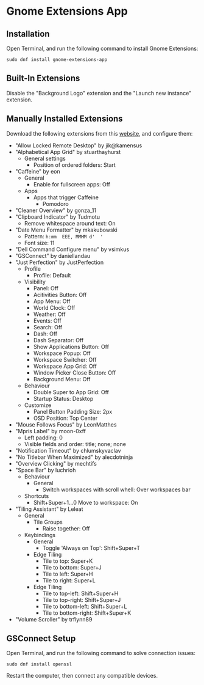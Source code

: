 # Gnome Extensions App

## Installation

Open Terminal, and run the following command to install Gnome Extensions:

```
sudo dnf install gnome-extensions-app
```

## Built-In Extensions

Disable the "Background Logo" extension and the "Launch new instance" extension.

## Manually Installed Extensions

Download the following extensions from this [website](https://extensions.gnome.org), and configure them:

- "Allow Locked Remote Desktop" by jik@kamensus
- "Alphabetical App Grid" by stuarthayhurst
	- General settings
		- Position of ordered folders: Start
- "Caffeine" by eon
	- General
		- Enable for fullscreen apps: Off
	- Apps
		- Apps that trigger Caffeine
			- Pomodoro
- "Cleaner Overview" by gonza_11
- "Clipboard Indicator" by Tudmotu
	- Remove whitespace around text: On
- "Date Menu Formatter" by mkakubowski
	- Pattern: `h:mm  EEE, MMMM d'  '`
	- Font size: 11
- "Dell Command Configure menu" by vsimkus
- "GSConnect" by daniellandau
- "Just Perfection" by JustPerfection
	- Profile
		- Profile: Default
	- Visibility
		- Panel: Off
		- Acitivities Button: Off
		- App Menu: Off
		- World Clock:  Off
		- Weather: Off
		- Events: Off
		- Search: Off
		- Dash: Off
		- Dash Separator: Off
		- Show Applications Button: Off
		- Workspace Popup: Off
		- Workspace Switcher: Off
		- Workspace App Grid: Off
		- Window Picker Close Button: Off
		- Background Menu: Off
	- Behaviour
		- Double Super to App Grid: Off
		- Startup Status: Desktop
	- Customize
		- Panel Button Padding Size: 2px
		- OSD Position: Top Center
- "Mouse Follows Focus" by LeonMatthes
- "Mpris Label" by moon-0xff
    - Left padding: 0
    - Visible fields and order: title; none; none
- "Notification Timeout" by chlumskyvaclav
- "No Titlebar When Maximized" by alecdotninja
- "Overview Clicking" by mechtifs
- "Space Bar" by luchrioh
	- Behaviour
		- General
			- Switch workspaces with scroll whell: Over workspaces bar
	- Shortcuts
		- Shift+Super+1...0 Move to workspace: On
- "Tiling Assistant" by Leleat
	- General
		- Tile Groups
			- Raise together: Off
	- Keybindings
		- General
			- Toggle 'Always on Top': Shift+Super+T
		- Edge Tiling
			- Tile to top: Super+K
			- Tile to bottom: Super+J
			- Tile to left: Super+H
			- Tile to right: Super+L
		- Edge Tiling
			- Tile to top-left: Shift+Super+H
			- Tile to top-right: Shift+Super+J
			- Tile to bottom-left: Shift+Super+L
			- Tile to bottom-right: Shift+Super+K
- "Volume Scroller" by trflynn89

## GSConnect Setup

Open Terminal, and run the following command to solve connection issues: 

```
sudo dnf install openssl
```

Restart the computer, then connect any compatible devices.
